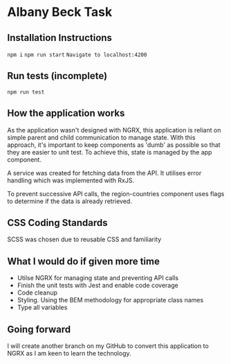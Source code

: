 # Albany Beck Task

## Installation Instructions

`npm i`
`npm run start`
`Navigate to localhost:4200`

## Run tests (incomplete)
`npm run test`

## How the application works

As the application wasn't designed with NGRX, this application is reliant on simple parent and child communication to manage state. With this approach, it's important to keep components as 'dumb' as possible so that they are easier to unit test. To achieve this, state is managed by the app component.

A service was created for fetching data from the API. It utilises error handling which was implemented with RxJS.

To prevent successive API calls, the region-countries component uses flags to determine if the data is already retrieved.

## CSS Coding Standards

SCSS was chosen due to reusable CSS and familiarity

## What I would do if given more time

- Utilse NGRX for managing state and preventing API calls
- Finish the unit tests with Jest and enable code coverage
- Code cleanup
- Styling. Using the BEM methodology for appropriate class names
- Type all variables

## Going forward

I will create another branch on my GitHub to convert this application to NGRX as I am keen to learn the technology.



